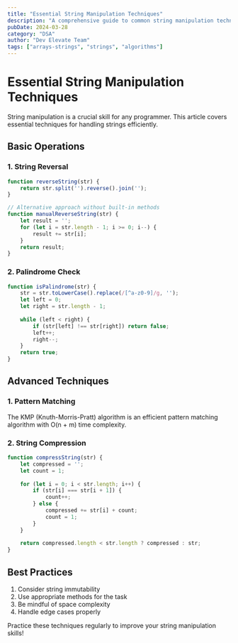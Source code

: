 ```yaml
---
title: "Essential String Manipulation Techniques"
description: "A comprehensive guide to common string manipulation techniques in programming, covering fundamental operations and optimization strategies."
pubDate: 2024-03-28
category: "DSA"
author: "Dev Elevate Team"
tags: ["arrays-strings", "strings", "algorithms"]
---
```


# Essential String Manipulation Techniques

String manipulation is a crucial skill for any programmer. This article covers essential techniques for handling strings efficiently.

## Basic Operations

### 1. String Reversal

```javascript
function reverseString(str) {
    return str.split('').reverse().join('');
}

// Alternative approach without built-in methods
function manualReverseString(str) {
    let result = '';
    for (let i = str.length - 1; i >= 0; i--) {
        result += str[i];
    }
    return result;
}
```

### 2. Palindrome Check

```javascript
function isPalindrome(str) {
    str = str.toLowerCase().replace(/[^a-z0-9]/g, '');
    let left = 0;
    let right = str.length - 1;
    
    while (left < right) {
        if (str[left] !== str[right]) return false;
        left++;
        right--;
    }
    return true;
}
```

## Advanced Techniques

### 1. Pattern Matching

The KMP (Knuth-Morris-Pratt) algorithm is an efficient pattern matching algorithm with O(n + m) time complexity.

### 2. String Compression

```javascript
function compressString(str) {
    let compressed = '';
    let count = 1;
    
    for (let i = 0; i < str.length; i++) {
        if (str[i] === str[i + 1]) {
            count++;
        } else {
            compressed += str[i] + count;
            count = 1;
        }
    }
    
    return compressed.length < str.length ? compressed : str;
}
```

## Best Practices

1. Consider string immutability
2. Use appropriate methods for the task
3. Be mindful of space complexity
4. Handle edge cases properly

Practice these techniques regularly to improve your string manipulation skills!
